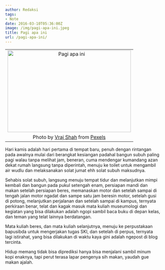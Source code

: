 ```yaml
---
author: Redaksi
tags:
- Note
date: 2016-03-10T05:36:00Z
image: /img/pagi-apa-ini.jpeg
title: Pagi apa ini
url: /pagi-apa-ini/
---
```


<table align="center" cellpadding="0" cellspacing="0" style="margin-left:auto;margin-right:auto;text-align:center;">
  <tr>
    <td style="text-align:center;">
      <a href="https://wildanfauzyart.files.wordpress.com/2020/04/8e88d-beautiful-flowers-blur-blurred-background-633814.jpg" style="margin-left:auto;margin-right:auto;"><img loading="lazy" alt="Pagi apa ini" border="0" height="265" src="https://wildanfauzyart.files.wordpress.com/2020/04/8e88d-beautiful-flowers-blur-blurred-background-633814.jpg?w=300&#038;h=199&#038;resize=400%2C265" title="Pagi apa ini" width="400" data-recalc-dims="1" /></a>
    </td>
  </tr>
  
  <tr>
    <td style="text-align:center;">
      <div>
        <div>
          <div>
            Photo by <a href="https://www.pexels.com/@vraj-shah-115200?utm_content=attributionCopyText&utm_medium=referral&utm_source=pexels">Vraj Shah</a> from <a href="https://www.pexels.com/photo/flower-bloom-during-sunrise-633814/?utm_content=attributionCopyText&utm_medium=referral&utm_source=pexels">Pexels</a>
          </div>
        </div>
      </div>
    </td>
  </tr>
</table>

Hari kamis adalah hari pertama di tempat baru, penuh dengan rintangan pada awalnya mulai dari berangkat kesiangan padahal bangun subuh paling pagi walau tanpa melihat jam, beneran, cuma mendengar kumandang azan dekat rumah langsung tanpa diperintah, menuju ke toilet untuk mengambil air wudlu dan melaksanakan solat jumat ehh solat subuh maksudnya.

Sehabis solat subuh, langsung menuju tempat tidur dan melanjutkan mimpi kembali dan bangun pada pukul setengah enam, persiapan mandi dan makan setelah persiapan beres, memanaskan motor dan setelah sampai di tengah jalan motor ngadat dan sampe satu jam beresin motor, setelah gusi di potong, melanjutkan perjalanan dan setelah sampai di kampus, ternyata perkiraan benar, telat dan kagak masuk mata kuliah museumologi dan kegiatan yang bisa dilakukan adalah ngopi sambil baca buku di depan kelas, dan teman yang telat lainnya berdatangan.

Mata kuliah beres, dan mata kuliah selanjutnya, menuju ke perpustakaan bapusibda untuk mengerjakan tugas SKI, dan setelah di perpus, ternyata lagi istirahat, yang bisa dilakukan di waktu kaya gini adalah ngepost di blog tercinta.

Hidup memang tidak bisa diprediksi hanya bisa menjalani sambil minum kopi enaknya, tapi perut terasa lapar pengenya sih makan, yaudah gue makan ajalah.